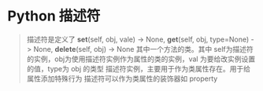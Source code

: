 # Python 描述符

> 描述符是定义了 __set__(self, obj, vale) -> None, __get__(self, obj, type=None) -> None, __delete__(self, obj) -> None
> 其中一个方法的类。其中 self为描述符的实例，obj为使用描述符实例作为属性的类的实例，val 为要给改实例设置的值，type为 obj 的类型
> 描述符实例，主要用于作为类属性存在。用于给属性添加特殊行为
> 描述符可以作为类属性的装饰器如 property
